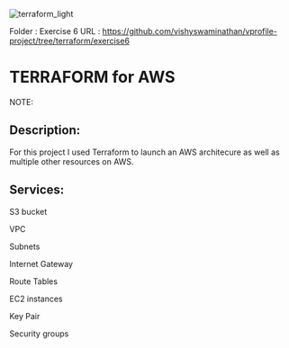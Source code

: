 ![terraform_light](https://github.com/user-attachments/assets/053924c9-e30b-45d4-9ead-48fef6b6311b)


Folder : Exercise 6
URL : https://github.com/vishyswaminathan/vprofile-project/tree/terraform/exercise6


TERRAFORM for AWS 
=================

NOTE: 


Description: 
------------

For this project I used Terraform to launch an AWS architecure  as well as  multiple other resources on AWS.



Services: 
---------
S3 bucket

VPC

Subnets

Internet Gateway

Route Tables

EC2 instances

Key Pair

Security groups
